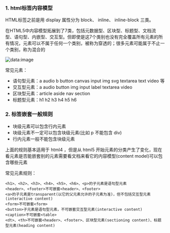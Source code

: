 ### 1. html标签内容模型

HTML标签之前是用 display 属性分为 block、 inline、 inline-block 三类。

在HTML5中内容模型拓展到了7类，包括元数据型、区块型、标题型、文档流型、语句型、内嵌型、交互型。但即使是这7个类别也没有完全覆盖所有元素的所有情况，元素可以不属于任何一个类别，被称为穿透的；很多元素可能属于不止一个类别，称为混合的

![data:image](https://pic.xiaohuochai.site/blog/HTML_structure_contModel.png)

常见元素：
- 语句型元素：a audio b button canvas input img svg textarea text video 等
- 交互型元素：a audio button img input label textarea video
- 区块型元素：article aside nav section
- 标题型元素：h1 h2 h3 h4 h5 h6

### 2. 标签嵌套一般规则
- 块级元素可以包含行内元素
- 块级元素不一定可以包含块级元素(比如 p 不能包含 div)
- 行内元素一般不能包含块级元素

上面的规则基本适用于 html4 ，但是从 html5 开始元素的分类产生了变化，现在看元素是否能嵌套别的元素需要看文档来看它的内容模型(content model)可以包含哪些元素

常见元素规则：
```
<h1>、<h2>、<h3>、<h4>、<h5>、<h6>、<p>的子元素是语句型元素
<header>、<footer>不可嵌套<header>、<footer>
<a>的子元素是transparent(以它的父元素允许的子元素为准)，但不包括交互型元素(interactive content)
<form>不可嵌套<form>
<button>子元素是语句型元素，不可嵌套交互型元素(interactive content)
<caption>不可嵌套<table>
<dt>、<th>不可嵌套<header>、<footer>、区块型元素(sectioning content)、标题型元素(heading content)
```